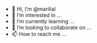 - 👋 Hi, I’m @marilial
- 👀 I’m interested in ...
- 🌱 I’m currently learning ...
- 💞️ I’m looking to collaborate on ...
- 📫 How to reach me ...

<!---
marilial/marilial is a ✨ special ✨ repository because its `README.md` (this file) appears on your GitHub profile.
You can click the Preview link to take a look at your changes.
--->
